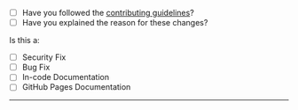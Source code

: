- [ ] Have you followed the [contributing guidelines](https://github.com/engi-fyi/go-credentials/blob/master/CONTRIBUTING.md)?
- [ ] Have you explained the reason for these changes?

Is this a:
 - [ ] Security Fix
 - [ ] Bug Fix
 - [ ] In-code Documentation
 - [ ] GitHub Pages Documentation

-----